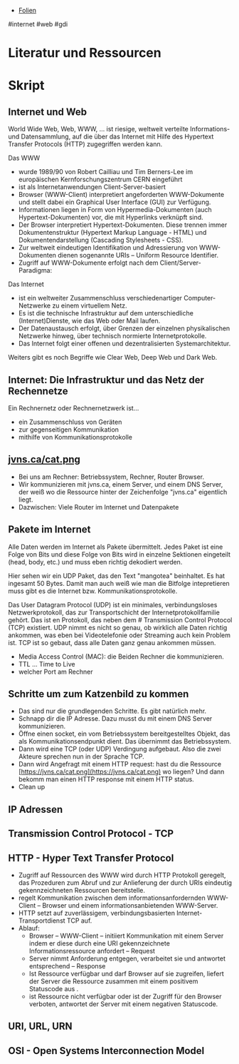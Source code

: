 * [Folien](https://docs.google.com/presentation/d/11g9T2wCwGb7ao-ieYO3oPBwUQ2ZkJ2cMYRlodgMB6sE/edit?usp=sharing)

#internet #web #gdi

# Literatur und Ressourcen

# Skript

## Internet und Web

World Wide Web, Web, WWW, … ist riesige, weltweit verteilte Informations- und Datensammlung, auf die über das Internet mit Hilfe des Hypertext Transfer Protocols (HTTP) zugegriffen werden kann.

Das WWW
* wurde 1989/90 von Robert Cailliau und Tim Berners-Lee im europäischen Kernforschungszentrum CERN eingeführt
* ist als Internetanwendungen Client-Server-basiert
* Browser (WWW-Client) interpretiert angeforderten WWW-Dokumente und stellt dabei ein Graphical User Interface (GUI) zur Verfügung.
* Informationen liegen in Form von Hypermedia-Dokumenten (auch Hypertext-Dokumenten) vor, die mit Hyperlinks verknüpft sind.
* Der Browser interpretiert Hypertext-Dokumenten. Diese trennen immer Dokumentenstruktur (Hypertext Markup Language - HTML) und Dokumentendarstellung (Cascading Stylesheets - CSS).
* Zur weltweit eindeutigen Identifikation und Adressierung von WWW-Dokumenten dienen sogenannte URIs – Uniform Resource Identifier.
* Zugriff auf WWW-Dokumente erfolgt nach dem Client/Server-Paradigma:

Das Internet
* ist ein weltweiter Zusammenschluss verschiedenartiger Computer-Netzwerke zu einem virtuellem Netz.
* Es ist die technische Infrastruktur auf dem unterschiedliche (Internet)Dienste, wie das Web oder Mail laufen.
* Der Datenaustausch erfolgt, über Grenzen der einzelnen physikalischen Netzwerke hinweg, über technisch normierte Internetprotokolle.
* Das Internet folgt einer offenen und dezentralisierten Systemarchitektur.

Weiters gibt es noch Begriffe wie Clear Web, Deep Web und Dark Web.

## Internet: Die Infrastruktur und das Netz der Rechennetze

Ein Rechnernetz oder Rechnernetzwerk ist...  
* ein Zusammenschluss von Geräten  
* zur gegenseitigen Kommunikation  
* mithilfe von Kommunikationsprotokolle

## [jvns.ca/cat.png](https://jvns.ca/cat.png)

* Bei uns am Rechner: Betriebssystem, Rechner, Router Browser.
* Wir kommunizieren mit jvns.ca, einem Server, und einem DNS Server, der weiß wo die Ressource hinter der Zeichenfolge "jvns.ca" eigentlich liegt.
* Dazwischen: Viele Router im Internet und Datenpakete

## Pakete im Internet

Alle Daten werden im Internet als Pakete übermittelt. Jedes Paket ist eine Folge von Bits und diese Folge von Bits wird in einzelne Sektionen eingeteilt (head, body, etc.) und muss eben richtig dekodiert werden. 

Hier sehen wir ein UDP Paket, das den Text "mangotea" beinhaltet. Es hat ingesamt 50 Bytes. Damit man auch weiß wie man die Bitfolge intepretieren muss gibt es die Internet bzw. Kommunikationsprotokolle.

Das User Datagram Protocol (UDP) ist ein minimales, verbindungsloses Netzwerkprotokoll, das zur Transportschicht der Internetprotokollfamilie gehört. Das ist en Protokoll, das neben dem # Transmission Control Protocol (TCP) existiert. UDP nimmt es nicht so genau, ob wirklich alle Daten richtig ankommen, was eben bei Videotelefonie oder Streaming auch kein Problem ist. TCP ist so gebaut, dass alle Daten ganz genau ankommen müssen. 

* Media Access Control (MAC): die Beiden Rechner die kommunizieren. 
* TTL ... Time to Live
* welcher Port am Rechner 

## Schritte um zum Katzenbild zu kommen

* Das sind nur die grundlegenden Schritte. Es gibt natürlich mehr.
* Schnapp dir die IP Adresse. Dazu musst du mit einem DNS Server kommunizieren.
* Öffne einen socket, ein vom Betriebssystem bereitgestelltes Objekt, das als Kommunikationsendpunkt dient. Das übernimmt das Betriebssystem. 
* Dann wird eine TCP (oder UDP) Verdingung aufgebaut. Also die zwei Akteure sprechen nun in der Sprache TCP.
* Dann wird Angefragt mit einem HTTP request: hast du die Ressource [https://jvns.ca/cat.png](https://jvns.ca/cat.png) wo liegen? Und dann bekomm man einen HTTP response mit einem HTTP status.
* Clean up

## IP Adressen 


## Transmission Control Protocol - TCP

## HTTP - Hyper Text Transfer Protocol

* Zugriff auf Ressourcen des WWW wird durch HTTP Protokoll  geregelt, das Prozeduren zum Abruf und zur Anlieferung der durch URIs eindeutig gekennzeichneten Ressourcen bereitstelle.
* regelt Kommunikation zwischen dem informationsanfordernden WWW-Client – Browser und einem informationsanbietenden WWW-Server.
* HTTP setzt auf zuverlässigem, verbindungsbasierten Internet-Transportdienst TCP auf.
* Ablauf:
  * Browser – WWW-Client – initiiert Kommunikation mit einem Server indem er diese durch eine  URI gekennzeichnete Informationsressource anfordert – Request  
  * Server nimmt Anforderung entgegen, verarbeitet sie und antwortet entsprechend – Response
  * Ist Ressource verfügbar und darf Browser auf sie zugreifen, liefert der Server die Ressource zusammen mit einem positivem Statuscode aus .
  * ist Ressource nicht verfügbar oder ist der Zugriff für den Browser verboten, antwortet der Server mit einem negativen Statuscode.


## URI, URL, URN

## OSI - Open Systems Interconnection Model